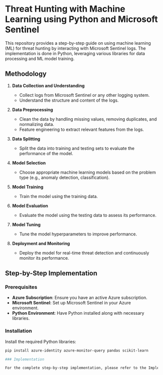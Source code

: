 # Threat Hunting with Machine Learning using Python and Microsoft Sentinel

This repository provides a step-by-step guide on using machine learning (ML) for threat hunting by interacting with Microsoft Sentinel logs. The implementation is done in Python, leveraging various libraries for data processing and ML model training.

## Methodology

1. **Data Collection and Understanding**
   - Collect logs from Microsoft Sentinel or any other logging system.
   - Understand the structure and content of the logs.

2. **Data Preprocessing**
   - Clean the data by handling missing values, removing duplicates, and normalizing data.
   - Feature engineering to extract relevant features from the logs.

3. **Data Splitting**
   - Split the data into training and testing sets to evaluate the performance of the model.

4. **Model Selection**
   - Choose appropriate machine learning models based on the problem type (e.g., anomaly detection, classification).

5. **Model Training**
   - Train the model using the training data.

6. **Model Evaluation**
   - Evaluate the model using the testing data to assess its performance.

7. **Model Tuning**
   - Tune the model hyperparameters to improve performance.

8. **Deployment and Monitoring**
   - Deploy the model for real-time threat detection and continuously monitor its performance.

## Step-by-Step Implementation

### Prerequisites

- **Azure Subscription**: Ensure you have an active Azure subscription.
- **Microsoft Sentinel**: Set up Microsoft Sentinel in your Azure environment.
- **Python Environment**: Have Python installed along with necessary libraries.

### Installation

Install the required Python libraries:

```bash
pip install azure-identity azure-monitor-query pandas scikit-learn

### Implementation

For the complete step-by-step implementation, please refer to the Implementation.py file.
